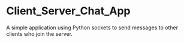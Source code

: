 # Client_Server_Chat_App
A simple application using Python sockets to send messages to other clients who join the server.
